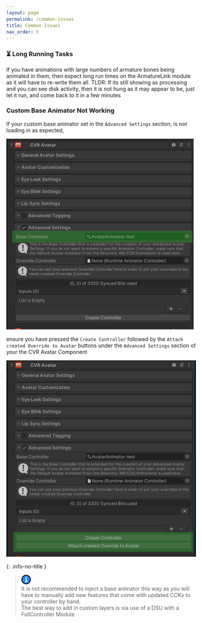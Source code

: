 ```yaml
---
layout: page
permalink: /common-issues
title: Common Issues
nav_order: 5
---
```


### ⏳ Long Running Tasks

If you have animations with large numbers of armature bones being animated in them, then expect long run times on the
ArmatureLink module as it will have to re-write them all.
TLDR: If its still showing as processing and you can see disk activity, then it is not hung as it may appear to be,
just let it run, and come back to it in a few minutes

### Custom Base Animator Not Working

If your custom base animator set in the `Advanced Settings` section, is not loading in as expected,

<div align="left">
  <img src="/assets/images/common-issues/aas-base-controller.PNG" alt="aas-base-controller">
</div>

ensure you have pressed the `Create Controller` followed by the `Attach created Override to Avatar` buttons under the
`Advanced Settings` section of your the CVR Avatar Component

<div align="left">
  <img src="/assets/images/common-issues/aas-base-controller-create-attach.PNG" alt="aas-base-controller-create-attach">
</div>

{: .info-no-title }

> <img src="/assets/images/icons/info.512x512.png" alt="warning" width="25" height="25"> \
> It is not recommended to inject a base animator this way as you will have to manually add new features that come
> with updated CCKs to your controller by hand.\
> The best way to add in custom layers is via use of a DSU with a FullController Module
